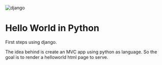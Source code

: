 ![django](https://raw.githubusercontent.com/ServiceStack/Assets/master/img/livedemos/techstacks/django-logo.png)

# Hello World in Python

First steps using django.

The idea behind is create an MVC app using python as language.
So the goal is to render a helloworld html page to serve.